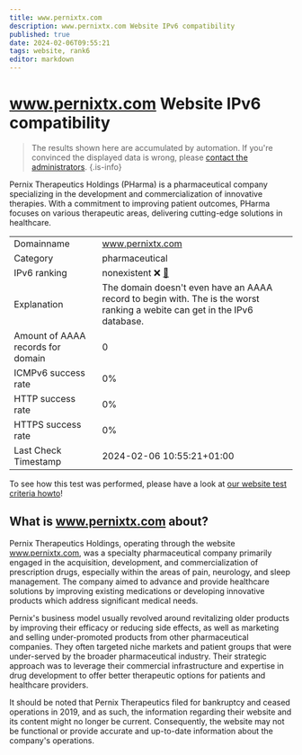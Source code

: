 ```yaml
---
title: www.pernixtx.com
description: www.pernixtx.com Website IPv6 compatibility
published: true
date: 2024-02-06T09:55:21
tags: website, rank6
editor: markdown
---
```


# www.pernixtx.com Website IPv6 compatibility

> The results shown here are accumulated by automation. If you're convinced the displayed data is wrong, please [contact the administrators](/howto/chat). 
{.is-info}

Pernix Therapeutics Holdings (PHarma) is a pharmaceutical company specializing in the development and commercialization of innovative therapies. With a commitment to improving patient outcomes, PHarma focuses on various therapeutic areas, delivering cutting-edge solutions in healthcare.


|   |   |
| - | - |
| Domainname | www.pernixtx.com
| Category | pharmaceutical |
| IPv6 ranking | nonexistent :x: [🔗](/howto/ranking) |
| Explanation | The domain doesn't even have an AAAA record to begin with. The is the worst ranking a webite can get in the IPv6 database. |
| Amount of AAAA records for domain | 0 |
| ICMPv6 success rate | 0%|
| HTTP success rate | 0% |
| HTTPS success rate | 0% |
| Last Check Timestamp | 2024-02-06 10:55:21+01:00 |

To see how this test was performed, please have a look at [our website test criteria howto](/howto/testcriteria/website)!


## What is www.pernixtx.com about?
Pernix Therapeutics Holdings, operating through the website www.pernixtx.com, was a specialty pharmaceutical company primarily engaged in the acquisition, development, and commercialization of prescription drugs, especially within the areas of pain, neurology, and sleep management. The company aimed to advance and provide healthcare solutions by improving existing medications or developing innovative products which address significant medical needs.

Pernix's business model usually revolved around revitalizing older products by improving their efficacy or reducing side effects, as well as marketing and selling under-promoted products from other pharmaceutical companies. They often targeted niche markets and patient groups that were under-served by the broader pharmaceutical industry. Their strategic approach was to leverage their commercial infrastructure and expertise in drug development to offer better therapeutic options for patients and healthcare providers.

It should be noted that Pernix Therapeutics filed for bankruptcy and ceased operations in 2019, and as such, the information regarding their website and its content might no longer be current. Consequently, the website may not be functional or provide accurate and up-to-date information about the company's operations.


